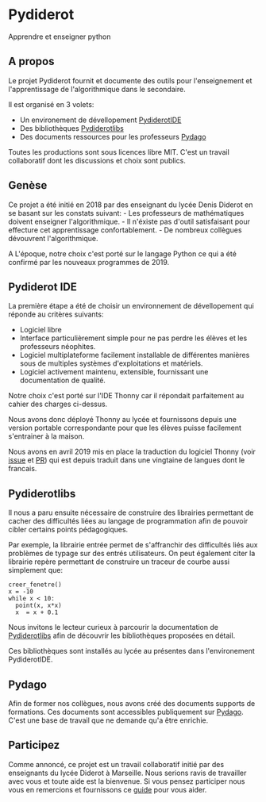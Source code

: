 # Pydiderot
Apprendre et enseigner python

## A propos
Le projet Pydiderot fournit et documente des outils pour l'enseignement et l'apprentissage de l'algorithmique dans le secondaire.

Il est organisé en 3 volets:
- Un environement de dévellopement [PydiderotIDE](https://github.com/Pydiderot/pydiderotIDE)
- Des bibliothèques [Pydiderotlibs](https://pydiderotlibs.readthedocs.io/)
- Des documents ressources pour les professeurs [Pydago](https://github.com/Pydiderot/pydago)

Toutes les productions sont sous licences libre MIT. C'est un travail collaboratif dont les discussions et choix sont publics. 

## Genèse

Ce projet a été initié en 2018 par des enseignant du lycée Denis Diderot en se basant sur les constats suivant:
    - Les professeurs de mathématiques doivent enseigner l'algorithmique. 
    - Il n'éxiste pas d'outil satisfaisant pour effecture cet apprentissage confortablement.
    - De nombreux collègues dévouvrent l'algorithmique.
    
A L'époque, notre choix c'est porté sur le langage Python ce qui a été confirmé par les nouveaux programmes de 2019.

## Pydiderot IDE

La première étape a été de choisir un environnement de dévellopement qui réponde au critères suivants:
- Logiciel libre
- Interface particulièrement simple pour ne pas perdre les élèves et les professeurs néophites.
- Logiciel multiplateforme facilement installable de différentes manières sous de multiples systèmes d'exploitations et matériels.
- Logiciel activement maintenu, extensible, fournissant une documentation de qualité.
    
Notre choix c'est porté sur l'IDE Thonny car il répondait parfaitement au cahier des charges ci-dessus.
    
Nous avons donc déployé Thonny au lycée et fournissons depuis une version portable correspondante pour que les élèves puisse facilement s'entrainer à la maison.
    
Nous avons en avril 2019 mis en place la traduction du logiciel Thonny (voir [issue](https://github.com/thonny/thonny/issues/668) et [PR](https://github.com/thonny/thonny/pull/736)) qui est depuis traduit dans une vingtaine de langues dont le francais.
    

## Pydiderotlibs
Il nous a paru ensuite nécessaire de construire des librairies permettant de cacher des difficultés liées au langage de programmation afin de pouvoir cibler certains points pédagogiques.

Par exemple, la librairie entrée permet de s'affranchir des difficultés liés aux problèmes de typage sur des entrés utilisateurs. On peut également citer la librairie repère permettant de construire un traceur de courbe aussi simplement que:
 
```python3 
creer_fenetre()
x = -10
while x < 10:
  point(x, x*x)
  x  = x + 0.1
```

Nous invitons le lecteur curieux à parcourir la documentation de [Pydiderotlibs](https://pydiderotlibs.readthedocs.io/) afin de découvrir les bibliothèques proposées en détail.

Ces bibliothèques sont installés au lycée au présentes dans l'environement PydiderotIDE.

## Pydago

Afin de former nos collègues, nous avons créé des documents supports de formations.
Ces documents sont accessibles publiquement sur [Pydago](https://pydago.readthedocs.io/). C'est une base de travail que ne demande qu'a être enrichie.

## Participez

Comme annoncé, ce projet est un travail collaboratif initié par des enseignants du lycée Diderot à Marseille. Nous serions ravis de travailler avec vous et toute aide est la bienvenue.
Si vous pensez participer nous vous en remercions et fournissons ce [guide](CONTRIBUTING.md) pour vous aider.


